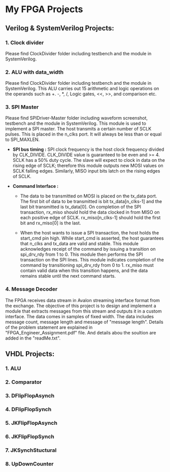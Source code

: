 # My FPGA Projects 

## Verilog & SystemVerilog Projects:

### 1. Clock divider
Please find ClockDivider folder including testbench and the module in SystemVerilog.

### 2. ALU with data_width
Please find ClockDivider folder including testbench and the module in SystemVerilog. This ALU carries out 15 arithmetic and logic operations on the operands such as +. -, *, /, Logic gates, <<, >>, and comparison etc.

### 3. SPI Master
 Please find SPIDriver-Master folder including waveform screenshot, testbench and the module in SystemVerilog. This module is used to implement a SPI master. The host transmits a certain number of SCLK pulses. This is placed in the n_clks port. It will always be less than or equal to SPI_MAXLEN.
 
* **SPI bus timing :** SPI clock frequency is the host clock frequency divided by CLK_DIVIDE. CLK_DIVIDE value is guaranteed to be even and >= 4. SCLK has a 50% duty cycle. The slave will expect to clock in data on the rising edge of SCLK; therefore this module outputs new MOSI values on SCLK falling edges. Similarly, MISO input bits latch on the rising edges of SCLK.

* **Command Interface :** 
  * The data to be transmitted on MOSI is placed on the tx_data port. The first bit of data to be transmitted is bit tx_data[n_clks-1] and the last bit transmitted is tx_data[0]. On completion of the SPI transaction, rx_miso should hold the data clocked in from MISO on each positive edge of SCLK. rx_miso[n_clks-1] should hold the first bit and rx_miso[0]  is the last. 
   
  * When the host wants to issue a SPI transaction, the host holds the start_cmd pin high. While start_cmd is asserted, the host guarantees that n_clks and tx_data are valid and stable. This module acknowledges receipt of the command by issuing a transition on spi_drv_rdy from 1 to 0. This module then performs the SPI transaction on the SPI lines. This module indicates completion of the command by transitioning spi_drv_rdy from 0 to 1. rx_miso must contain valid data when this transition happens, and the data remains stable until the next command starts.

### 4. Message Decoder

The FPGA receives data stream in Avalon streaming interface format from the exchange. The objective of this project is to design and implement a module that extracts messages from this stream and outputs it in a custom interface.
The data comes in samples of fixed width. The data includes message count, message length and message of "message length". Details of the problem statement are explained in "FPGA_Engineer_Assignment.pdf" file. And details abou the soultion are added in the "readMe.txt".

## VHDL Projects:

### 1. ALU
### 2. Comparator
### 3. DFlipFlopAsynch
### 4. DFlipFlopSynch
### 5. JKFlipFlopAsynch
### 6. JKFlipFlopSynch
### 7. JKSynchStuctural
### 8. UpDownCounter
